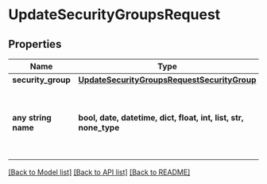 # UpdateSecurityGroupsRequest


## Properties
Name | Type | Description | Notes
------------ | ------------- | ------------- | -------------
**security_group** | [**UpdateSecurityGroupsRequestSecurityGroup**](UpdateSecurityGroupsRequestSecurityGroup.md) |  | 
**any string name** | **bool, date, datetime, dict, float, int, list, str, none_type** | any string name can be used but the value must be the correct type | [optional]

[[Back to Model list]](../README.md#documentation-for-models) [[Back to API list]](../README.md#documentation-for-api-endpoints) [[Back to README]](../README.md)


